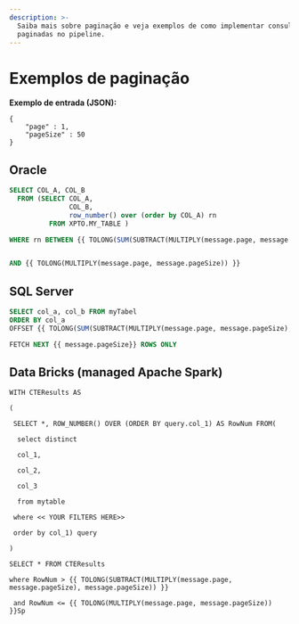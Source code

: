 ```yaml
---
description: >-
  Saiba mais sobre paginação e veja exemplos de como implementar consultas
  paginadas no pipeline.
---
```


# Exemplos de paginação

**Exemplo de entrada (JSON):**&#x20;

```
{
    "page" : 1,
    "pageSize" : 50
}
```

## **Oracle** <a href="#h_83a431a13f" id="h_83a431a13f"></a>

```sql
SELECT COL_A, COL_B
  FROM (SELECT COL_A,
               COL_B,
               row_number() over (order by COL_A) rn
          FROM XPTO.MY_TABLE )

WHERE rn BETWEEN {{ TOLONG(SUM(SUBTRACT(MULTIPLY(message.page, message.pageSize), message.pageSize), 1)) }}


AND {{ TOLONG(MULTIPLY(message.page, message.pageSize)) }}
```

## **SQL Server** <a href="#h_7be7d57144" id="h_7be7d57144"></a>

```sql
SELECT col_a, col_b FROM myTabel 
ORDER BY col_a  
OFFSET {{ TOLONG(SUM(SUBTRACT(MULTIPLY(message.page, message.pageSize), message.pageSize), 1)) }} ROWS

FETCH NEXT {{ message.pageSize}} ROWS ONLY 
```

## Data Bricks (managed Apache Spark) <a href="#h_518bdfce52" id="h_518bdfce52"></a>

```sparql
WITH CTEResults AS

( 

 SELECT *, ROW_NUMBER() OVER (ORDER BY query.col_1) AS RowNum FROM(

  select distinct

  col_1,

  col_2,

  col_3

  from mytable

 where << YOUR FILTERS HERE>>

 order by col_1) query

)

SELECT * FROM CTEResults

where RowNum > {{ TOLONG(SUBTRACT(MULTIPLY(message.page, message.pageSize), message.pageSize)) }}

 and RowNum <= {{ TOLONG(MULTIPLY(message.page, message.pageSize)) }}Sp
```
